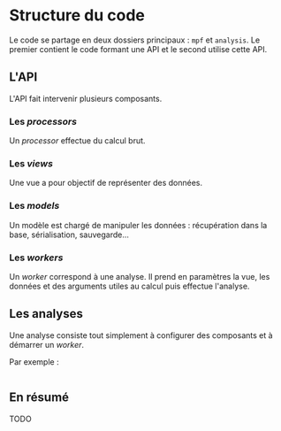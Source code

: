 # Structure du code

Le code se partage en deux dossiers principaux : `mpf` et `analysis`. Le 
premier contient le code formant une API et le second utilise cette API.

## L'API

L'API fait intervenir plusieurs composants.

### Les *processors*

Un *processor* effectue du calcul brut.

### Les *views*

Une vue a pour objectif de représenter des données.

### Les *models*

Un modèle est chargé de manipuler les données : récupération dans la base, 
sérialisation, sauvegarde...

### Les *workers*

Un *worker* correspond à une analyse. Il prend en paramètres la vue, les 
données et des arguments utiles au calcul puis effectue l'analyse.

## Les analyses

Une analyse consiste tout simplement à configurer des composants et à 
démarrer un *worker*. 

Par exemple :

```python

```

## En résumé

TODO
